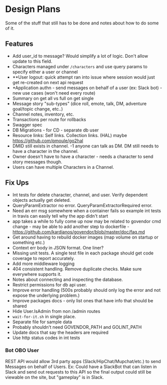 # Design Plans

Some of the stuff that still has to be done and notes about how to do some of it.

## Features

- Add user_id to message? Would simplify a lot of logic. Don't allow update to this field.
- Characters managed under `/characters` and use query params to specify either a user or channel
- **User logout: quick attempt ran into issue where session would just get re-created on next api request
- *Application authn - send messages on behalf of a user (ex: Slack bot) - new use cases (won't need every route)
- Summary on get all vs full on get single
- Message story "sub-types" (dice roll, emote, talk, DM, adventure goal/topic change, etc..)
- Channel notes, inventory, etc.
- Transactions per route for rollbacks
- Swagger spec
- DB Migrations - for CD - separate db user
- Resource links: Self links. Collection links. (HAL) maybe https://github.com/pmoule/go2hal
- DMID still exists in channel. -1 anyone can talk as DM. DM still needs to have a character in the channel.
- Owner doesn't have to have a character - needs a character to send story messages though.
- Users can have multiple Characters in a Channel.

## Fix Ups

- Int tests for delete character, channel, and user. Verify dependent objects actually get deleted.
- QueryParamExtractor no error. QueryParamExtractorRequired error.
- Need an err msg somewhere when a container fails so example int tests in travis can easily tell why the app didn't start
- app takes a while to fully come up now may be related to govendor cmd change - may be able to add another step to dockerfile - https://github.com/kardianos/govendor/blob/master/doc/faq.md
- Get around having to rebuild docker images (map volume on startup or something etc.)
- Context err body in JSON format. One liner?
- Missing unit tests. A single test file in each package should get code coverage to report accurately.
- Add more middleware logging
- 404 consistent handling. Remove duplicate checks. Make sure everywhere supports it.
- Notes about connecting and inspecting the database.
- Restrict permissions for db api user.
- Improve error handling (500s probably should only log the error and not expose the underlying problem.)
- Improve packages docs - only list ones that have info that should be shared
- Hide User.IsAdmin from non /admin routes
- `wait-for-it.sh` in single place.
- Separate file for sample data
- Probably shouldn't need GOVENDOR_PATH and GOLINT_PATH
- Update docs that say the headers are required
- Use http status codes in int tests

### Bot OBO User

REST API would allow 3rd party apps (Slack/HipChat/Mupchat/etc.) to send Messages on behalf of Users.
Ex: Could have a SlackBot that can listen in Slack and send out requests to this API so
the final output could still be viewable on the site, but "gameplay" is in Slack.